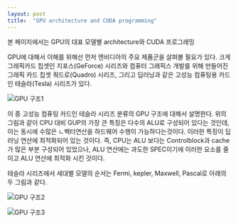 ```yaml
---
layout: post
title:  "GPU architecture and CUDA programming"
---
```

본 페이지에서는 GPU의 대표 모델별 architecture와 CUDA 프로그래밍


GPU에 대해서 이해를 위해선 먼저 엔비디아의 주요 제품군을 살펴볼 필요가 있다.
크게 그래픽카드 칩셋인 지포스(GeForce) 시리즈와 컴퓨터 그래픽스 개발를 위해 만들어진
그래픽 카드 칩셋 쿼드로(Quadro) 시리즈, 그리고 딥러닝과 같은 고성능 컴퓨팅용
카드인 테슬라(Tesla) 시리즈가 있다.


![GPU 구조1](http://img.danawa.com/images/descFiles/4/520/3519715_1514702757296.png)

이 중 고성능 컴퓨팅 카드인 테슬라 시리즈 분류의 GPU 구조에 대해서 설명한다. 
위의 그림과 같이 CPU 대비 GUP의 가장 큰 특징은 다수의 ALU로 구성되어 있다는 것인데,
이는 동시에 수많은 ㄴ벡터연산을 하드웨어 수행이 가능하다는것이다. 이러한 특징이 딥러닝 연산에 최적화되어
있는 것이다.
즉, CPU는 ALU 보다는 Controlblock과 cache가 많은 부분 구성되어 있었으나, ALU 연산에는 과도한
SPEC이기에 이러한 요소를 줄이고 ALU 연산에 최적화 시킨 것이다.

테슬라 시리즈에서 세대별 모델의 순서는 Fermi, kepler, Maxwell, Pascal로 아래의 두 그림과 같다.

![GPU 구조2](https://www.google.co.kr/url?sa=i&source=images&cd=&cad=rja&uact=8&ved=2ahUKEwiwwM_o54LbAhWGwbwKHZ05DKQQjRx6BAgBEAU&url=%2Furl%3Fsa%3Di%26source%3Dimages%26cd%3D%26cad%3Drja%26uact%3D8%26ved%3D2ahUKEwiwwM_o54LbAhWGwbwKHZ05DKQQjRx6BAgBEAU%26url%3Dhttp%253A%252F%252Fm.blog.naver.com%252Fmsnayana%252F220813871980%26psig%3DAOvVaw3YW83UCanEWNiFgk-LF6HH%26ust%3D1526305120573095&psig=AOvVaw3YW83UCanEWNiFgk-LF6HH&ust=1526305120573095)

![GPU 구조3](http://drmola.com/files/attach/images/56517/096/049/a66371d08d953fa9af604a66c97cbf3e.png)

















